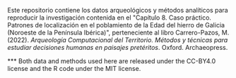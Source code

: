 Este repositorio contiene los datos arqueológicos y métodos analíticos para reproducir la investigación contenida en el "Capítulo 8. Caso práctico. Patrones de localización en el poblamiento de la Edad del hierro de Galicia (Noroeste de la Península Ibérica)", perteneciente al libro Carrero-Pazos, M. (2022). *Arqueología Computacional del Territorio. Métodos y técnicas para estudiar decisiones humanas en paisajes pretéritos*. Oxford. Archaeopress.

*** Both data and methods used here are released under the CC-BY4.0 license and the R code under the MIT license.
